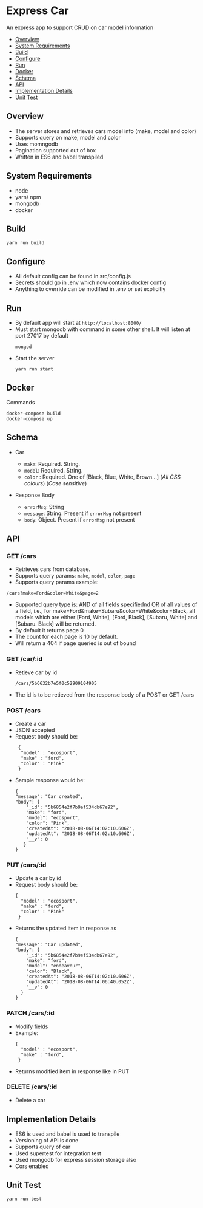 # Express Car
An express app to support CRUD on car model information
<!-- toc -->

- [Overview](#overview)
- [System Requirements](#system-requirements)
- [Build](#build)
- [Configure](#configure)
- [Run](#run)
- [Docker](#docker)
- [Schema](#schema)
- [API](#api)
- [Implementation Details](#implementation-details)
- [Unit Test](#unit-test)
<!-- tocstop -->

## Overview
- The server stores and retrieves cars model info (make, model and color)
- Supports query on make, model and color
- Uses momngodb
- Pagination supported out of box
- Written in ES6 and babel transpiled

## System Requirements
- node
- yarn/ npm
- mongodb
- docker

## Build
```
yarn run build
```
## Configure

- All default config can be found in src/config.js
- Secrets should go in .env which now contains docker config
- Anything to override can be modified in .env or set explicitly

## Run
- By default app will start at `http://localhost:8000/`
- Must start mongodb with command in some other shell. It will listen at port 27017 by default
  ```
  mongod
  ```
- Start the server
  ```
  yarn run start
  ```

## Docker
Commands
```
docker-compose build
docker-compose up
```

## Schema
- Car
  - `make`: Required. String.
  - `model`: Required. String.
  - `color` : Required. One of [Black, Blue, White, Brown...] (_All CSS colours_) (_Case sensitive_)

- Response Body
  - `errorMsg`: String
  - `message`: String. Present if `errorMsg` not present
  - `body`: Object. Present if `errorMsg` not present

## API

### GET /cars

- Retrieves cars from database.
- Supports query params: `make`, `model`, `color`, `page`
- Supports query params example:
 ```
 /cars?make=Ford&color=White&page=2
 ```
- Supported query type is: AND of all fields specifiednd OR of all values of a field, i.e., 
  for make=Ford&make=Subaru&color=White&color=Black, all models which are either [Ford, White], [Ford, Black], [Subaru, White] and [Subaru. Black] will be returned.
- By default it returns page 0
- The count for each page is 10 by default.
- Will return a 404 if page queried is out of bound
  
### GET /car/:id
 - Retieve car by id
   ```
   /cars/5b6632b7e5f0c52909104905
   ```
 - The id is to be retieved from the response body of a POST or GET /cars

### POST /cars
 - Create a car
 - JSON accepted
 - Request body should be:
   ```
    {
     "model" : "ecosport",
     "make" : "ford",
     "color" : "Pink"
    }
   ```
  - Sample response would be:
    ```
    {
    "message": "Car created",
    "body": {
        "_id": "5b6854e2f7b9ef534db67e92",
        "make": "ford",
        "model": "ecosport",
        "color": "Pink",
        "createdAt": "2018-08-06T14:02:10.606Z",
        "updatedAt": "2018-08-06T14:02:10.606Z",
        "__v": 0
       }
    }
    ```

### PUT /cars/:id
 - Update a car by id
 - Request body should be:
   ```
   {
     "model" : "ecosport",
     "make" : "ford",
     "color" : "Pink"
    }
    ```
  - Returns the updated item in response as 
    ```
    {
    "message": "Car updated",
    "body": {
        "_id": "5b6854e2f7b9ef534db67e92",
        "make": "ford",
        "model": "endeavour",
        "color": "Black",
        "createdAt": "2018-08-06T14:02:10.606Z",
        "updatedAt": "2018-08-06T14:06:40.052Z",
        "__v": 0
      }
    }
    ```

### PATCH /cars/:id
 - Modify fields
 - Example:
   ```
   {
     "model" : "ecosport",
     "make" : "ford",
    }
   ```
  - Returns modified item in response like in PUT

### DELETE /cars/:id
 - Delete a car
     
## Implementation Details
- ES6 is used and babel is used to transpile
- Versioning of API is done
- Supports query of car
- Used supertest for integration test
- Used mongodb for express session storage also
- Cors enabled

## Unit Test
```
yarn run test
```

